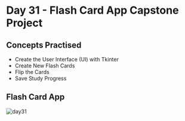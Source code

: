 # Day 31 - Flash Card App Capstone Project
## Concepts Practised
- Create the User Interface (UI) with Tkinter
- Create New Flash Cards
- Flip the Cards
- Save Study Progress
## Flash Card App
![day31](https://user-images.githubusercontent.com/98851253/155853766-a18ac6ef-7787-443a-86d6-8c17b9c3d484.gif)

